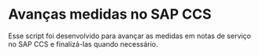 # Avanças medidas no SAP CCS
 Esse script foi desenvolvido para avançar as medidas em notas de serviço no SAP CCS e finalizá-las quando necessário. 
 
